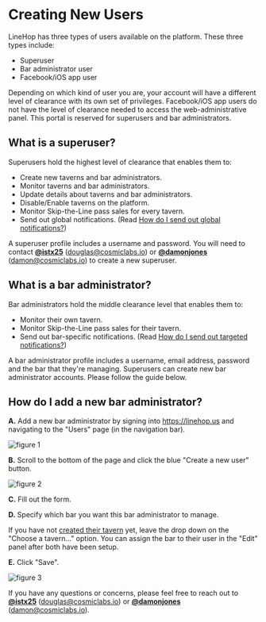 # Creating New Users
LineHop has three types of users available on the platform. These three types include:

- Superuser
- Bar administrator user
- Facebook/iOS app user

Depending on which kind of user you are, your account will have a different level of clearance with its own set of privileges. Facebook/iOS app users do not have the level of clearance needed to access the web-administrative panel. This portal is reserved for superusers and bar administrators.

## What is a superuser?
Superusers hold the highest level of clearance that enables them to:

- Create new taverns and bar administrators.
- Monitor taverns and bar administrators.
- Update details about taverns and bar administrators.
- Disable/Enable taverns on the platform.
- Monitor Skip-the-Line pass sales for every tavern.
- Send out global notifications. (Read [How do I send out global notifications?](https://github.com/linehop/guides/blob/master/Guides/notifications.md#how-do-i-send-out-global-notifications))

A superuser profile includes a username and password. You will need to contact **[@istx25](https://www.github.com/istx25)** ([douglas@cosmiclabs.io](mailto:douglas@cosmiclabs.io)) or **[@damonjones](https://www.github.com/damonjones)** ([damon@cosmiclabs.io](mailto:damon@cosmiclabs.io)) to create a new superuser.

## What is a bar administrator?
Bar administrators hold the middle clearance level that enables them to:

- Monitor their own tavern.
- Monitor Skip-the-Line pass sales for their tavern.
- Send out bar-specific notifications. (Read [How do I send out targeted notifications?](https://github.com/linehop/guides/blob/master/Guides/notifications.md#how-do-i-send-out-targeted-notifications))

A bar administrator profile includes a username, email address, password and the bar that they're managing. Superusers can create new bar administrator accounts. Please follow the guide below.

## How do I add a new bar administrator?
**A.** Add a new bar administrator by signing into https://linehop.us and navigating to the "Users" page (in the navigation bar). 

![figure 1](https://cloud.githubusercontent.com/assets/6799989/9496286/7f161fe8-4c07-11e5-9c8b-4a3783e152d6.png)

**B.** Scroll to the bottom of the page and click the blue "Create a new user" button.

![figure 2](https://cloud.githubusercontent.com/assets/6799989/9496313/af7a7030-4c07-11e5-8286-2524d7e5e82e.png)

**C.** Fill out the form.

**D.** Specify which bar you want this bar administrator to manage. 

If you have not [created their tavern](https://github.com/linehop/guides/blob/master/Guides/creating-new-taverns.md) yet, leave the drop down on the "Choose a tavern..." option. You can assign the bar to their user in the "Edit" panel after both have been setup.

**E.** Click "Save".

![figure 3](https://cloud.githubusercontent.com/assets/6799989/9493623/cf0ac602-4bf8-11e5-9b27-db1ffeb94a7a.png)

If you have any questions or concerns, please feel free to reach out to **[@istx25](https://www.github.com/istx25)** ([douglas@cosmiclabs.io](mailto:douglas@cosmiclabs.io)) or **[@damonjones](https://www.github.com/damonjones)** ([damon@cosmiclabs.io](mailto:damon@cosmiclabs.io)).
